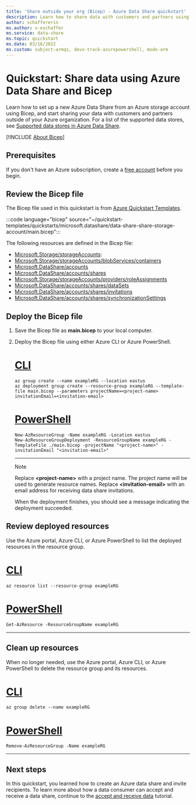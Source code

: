 ```yaml
---
title: 'Share outside your org (Bicep) - Azure Data Share quickstart'
description: Learn how to share data with customers and partners using Azure Data Share and Bicep.
author: schaffererin
ms.author: v-eschaffer
ms.service: data-share
ms.topic: quickstart
ms.date: 03/16/2022
ms.custom: subject-armqs, devx-track-azurepowershell, mode-arm
---
```


# Quickstart: Share data using Azure Data Share and Bicep

Learn how to set up a new Azure Data Share from an Azure storage account using Bicep, and start sharing your data with customers and partners outside of your Azure organization. For a list of the supported data stores, see [Supported data stores in Azure Data Share](./supported-data-stores.md).

[!INCLUDE [About Bicep](../../includes/resource-manager-quickstart-bicep-introduction.md)]

## Prerequisites

If you don't have an Azure subscription, create a [free account](https://azure.microsoft.com/free/) before you begin.

## Review the Bicep file

The Bicep file used in this quickstart is from [Azure Quickstart Templates](https://azure.microsoft.com/resources/templates/data-share-share-storage-account/).

:::code language="bicep" source="~/quickstart-templates/quickstarts/microsoft.datashare/data-share-share-storage-account/main.bicep":::

The following resources are defined in the Bicep file:

* [Microsoft.Storage/storageAccounts](/azure/templates/microsoft.storage/storageaccounts):
* [Microsoft.Storage/storageAccounts/blobServices/containers](/azure/templates/microsoft.storage/storageaccounts/blobservices/containers)
* [Microsoft.DataShare/accounts](/azure/templates/microsoft.datashare/accounts)
* [Microsoft.DataShare/accounts/shares](/azure/templates/microsoft.datashare/accounts/shares)
* [Microsoft.Storage/storageAccounts/providers/roleAssignments](/azure/templates/microsoft.authorization/roleassignments)
* [Microsoft.DataShare/accounts/shares/dataSets](/azure/templates/microsoft.datashare/accounts/shares/datasets)
* [Microsoft.DataShare/accounts/shares/invitations](/azure/templates/microsoft.datashare/accounts/shares/invitations)
* [Microsoft.DataShare/accounts/shares/synchronizationSettings](/azure/templates/microsoft.datashare/accounts/shares/synchronizationsettings)

## Deploy the Bicep file

1. Save the Bicep file as **main.bicep** to your local computer.
1. Deploy the Bicep file using either Azure CLI or Azure PowerShell.

    # [CLI](#tab/CLI)

    ```azurecli
    az group create --name exampleRG --location eastus
    az deployment group create --resource-group exampleRG --template-file main.bicep --parameters projectName=<project-name> invitationEmail=<invitation-email>
    ```

    # [PowerShell](#tab/PowerShell)

    ```azurepowershell
    New-AzResourceGroup -Name exampleRG -Location eastus
    New-AzResourceGroupDeployment -ResourceGroupName exampleRG -TemplateFile ./main.bicep -projectName "<project-name>" -invitationEmail "<invitation-email>"
    ```

    ---

    > [!NOTE]
    > Replace **\<project-name\>** with a project name. The project name will be used to generate resource names. Replace **\<invitation-email\>** with an email address for receiving data share invitations.

    When the deployment finishes, you should see a message indicating the deployment succeeded.

## Review deployed resources

Use the Azure portal, Azure CLI, or Azure PowerShell to list the deployed resources in the resource group.

# [CLI](#tab/CLI)

```azurecli-interactive
az resource list --resource-group exampleRG
```

# [PowerShell](#tab/PowerShell)

```azurepowershell-interactive
Get-AzResource -ResourceGroupName exampleRG
```

---

## Clean up resources

When no longer needed, use the Azure portal, Azure CLI, or Azure PowerShell to delete the resource group and its resources.

# [CLI](#tab/CLI)

```azurecli-interactive
az group delete --name exampleRG
```

# [PowerShell](#tab/PowerShell)

```azurepowershell-interactive
Remove-AzResourceGroup -Name exampleRG
```

---

## Next steps

In this quickstart, you learned how to create an Azure data share and invite recipients. To learn more about how a data consumer can accept and receive a data share, continue to the [accept and receive data](subscribe-to-data-share.md) tutorial.
